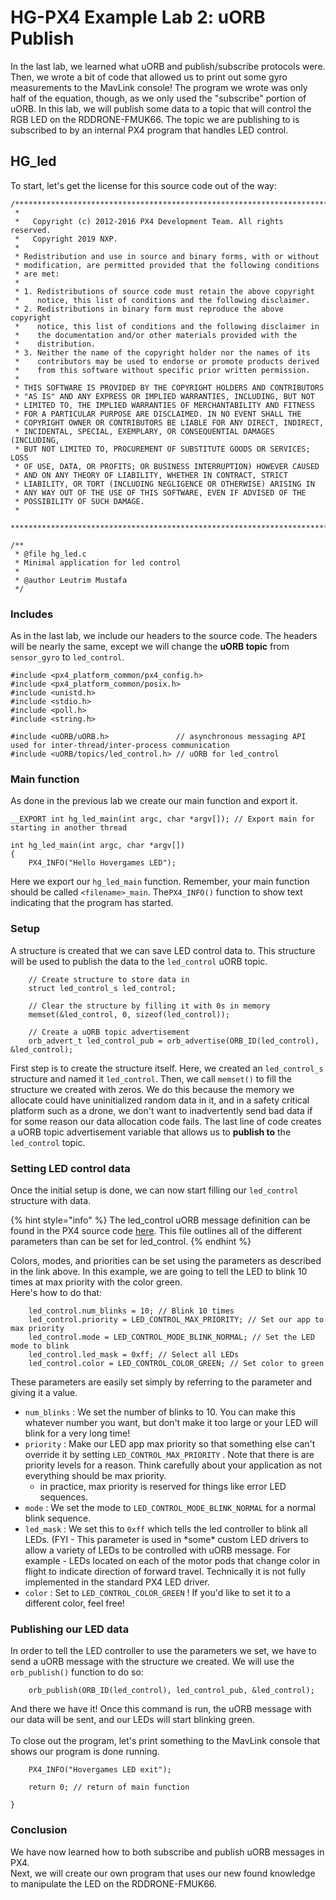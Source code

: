 # HG-PX4 Example Lab 2: uORB Publish

In the last lab, we learned what uORB and publish/subscribe protocols were. Then, we wrote a bit of code that allowed us to print out some gyro measurements to the MavLink console! The program we wrote was only half of the equation, though, as we only used the "subscribe" portion of uORB. In this lab, we will publish some data to a topic that will control the RGB LED on the RDDRONE-FMUK66. The topic we are publishing to is subscribed to by an internal PX4 program that handles LED control.

## HG\_led

To start, let's get the license for this source code out of the way:

```
/****************************************************************************
 *
 *   Copyright (c) 2012-2016 PX4 Development Team. All rights reserved.
 *   Copyright 2019 NXP.
 *
 * Redistribution and use in source and binary forms, with or without
 * modification, are permitted provided that the following conditions
 * are met:
 *
 * 1. Redistributions of source code must retain the above copyright
 *    notice, this list of conditions and the following disclaimer.
 * 2. Redistributions in binary form must reproduce the above copyright
 *    notice, this list of conditions and the following disclaimer in
 *    the documentation and/or other materials provided with the
 *    distribution.
 * 3. Neither the name of the copyright holder nor the names of its 
 *    contributors may be used to endorse or promote products derived 
 *    from this software without specific prior written permission.
 *
 * THIS SOFTWARE IS PROVIDED BY THE COPYRIGHT HOLDERS AND CONTRIBUTORS
 * "AS IS" AND ANY EXPRESS OR IMPLIED WARRANTIES, INCLUDING, BUT NOT
 * LIMITED TO, THE IMPLIED WARRANTIES OF MERCHANTABILITY AND FITNESS
 * FOR A PARTICULAR PURPOSE ARE DISCLAIMED. IN NO EVENT SHALL THE
 * COPYRIGHT OWNER OR CONTRIBUTORS BE LIABLE FOR ANY DIRECT, INDIRECT,
 * INCIDENTAL, SPECIAL, EXEMPLARY, OR CONSEQUENTIAL DAMAGES (INCLUDING,
 * BUT NOT LIMITED TO, PROCUREMENT OF SUBSTITUTE GOODS OR SERVICES; LOSS
 * OF USE, DATA, OR PROFITS; OR BUSINESS INTERRUPTION) HOWEVER CAUSED
 * AND ON ANY THEORY OF LIABILITY, WHETHER IN CONTRACT, STRICT
 * LIABILITY, OR TORT (INCLUDING NEGLIGENCE OR OTHERWISE) ARISING IN
 * ANY WAY OUT OF THE USE OF THIS SOFTWARE, EVEN IF ADVISED OF THE
 * POSSIBILITY OF SUCH DAMAGE.
 *
 ****************************************************************************/

/**
 * @file hg_led.c
 * Minimal application for led control
 *
 * @author Leutrim Mustafa
 */
```

### Includes

As in the last lab, we include our headers to the source code. The headers will be nearly the same, except we will change the **uORB topic** from `sensor_gyro` to `led_control`.

```
#include <px4_platform_common/px4_config.h>
#include <px4_platform_common/posix.h>
#include <unistd.h>
#include <stdio.h>
#include <poll.h>
#include <string.h>

#include <uORB/uORB.h>               // asynchronous messaging API used for inter-thread/inter-process communication
#include <uORB/topics/led_control.h> // uORB for led_control
```

### Main function

As done in the previous lab we create our main function and export it.&#x20;

```
__EXPORT int hg_led_main(int argc, char *argv[]); // Export main for starting in another thread

int hg_led_main(int argc, char *argv[])
{
    PX4_INFO("Hello Hovergames LED");
```

Here we export our `hg_led_main` function. Remember, your main function should be called `<filename>_main`. The`PX4_INFO()` function to show text indicating that the program has started.&#x20;

### Setup

A structure is created that we can save LED control data to. This structure will be used to publish the data to the `led_control` uORB topic.

```
    // Create structure to store data in
    struct led_control_s led_control;

    // Clear the structure by filling it with 0s in memory
    memset(&led_control, 0, sizeof(led_control));

    // Create a uORB topic advertisement
    orb_advert_t led_control_pub = orb_advertise(ORB_ID(led_control), &led_control);
```

First step is to create the structure itself. Here, we created an `led_control_s` structure and named it `led_control`. Then, we call `memset()` to fill the structure we created with zeros. We do this because the memory we allocate could have uninitialized random data in it, and in a safety critical platform such as a drone, we don't want to inadvertently send bad data if for some reason our data allocation code fails. The last line of code creates a uORB topic advertisement variable that allows us to **publish to** the `led_control` topic.

### Setting LED control data

Once the initial setup is done, we can now start filling our `led_control` structure with data.&#x20;

{% hint style="info" %}
The led\_control uORB message definition can be found in the PX4 source code [here](https://github.com/PX4/Firmware/blob/master/msg/led\_control.msg). This file outlines all of the different parameters than can be set for led\_control.
{% endhint %}

Colors, modes, and priorities can be set using the parameters as described in the link above. In this example, we are going to tell the LED to blink 10 times at max priority with the color green. \
Here's how to do that:

```
    led_control.num_blinks = 10; // Blink 10 times
    led_control.priority = LED_CONTROL_MAX_PRIORITY; // Set our app to max priority
    led_control.mode = LED_CONTROL_MODE_BLINK_NORMAL; // Set the LED mode to blink
    led_control.led_mask = 0xff; // Select all LEDs
    led_control.color = LED_CONTROL_COLOR_GREEN; // Set color to green
```

These parameters are easily set simply by referring to the parameter and giving it a value.&#x20;

* `num_blinks` : We set the number of blinks to 10. You can make this whatever number you want, but don't make it too large or your LED will blink for a very long time!&#x20;
* `priority` : Make our LED app max priority so that something else can't override it by setting `LED_CONTROL_MAX_PRIORITY` . Note that there is are priority levels for a reason. Think carefully about your application as not everything should be max priority.
  * in practice, max priority is reserved for things like error LED sequences.
* `mode` : We set the mode to `LED_CONTROL_MODE_BLINK_NORMAL` for a normal blink sequence.&#x20;
* `led_mask` : We set this to `0xff` which tells the led controller to blink all LEDs. (FYI - This parameter is used in \*some\* custom LED drivers to allow a variety of LEDs to be controlled with uORB message. For example - LEDs located on each of the motor pods that change color in flight to indicate direction of forward travel. Technically it is not fully implemented in the standard PX4 LED driver.
* `color` : Set to `LED_CONTROL_COLOR_GREEN` ! If you'd like to set it to a different color, feel free!

### Publishing our LED data

In order to tell the LED controller to use the parameters we set, we have to send a uORB message with the structure we created. We will use the `orb_publish()` function to do so:

```
    orb_publish(ORB_ID(led_control), led_control_pub, &led_control);
```

And there we have it! Once this command is run, the uORB message with our data will be sent, and our LEDs will start blinking green. \
\
To close out the program, let's print something to the MavLink console that shows our program is done running.

```
    PX4_INFO("Hovergames LED exit");
    
    return 0; // return of main function
    
}
```

### Conclusion

We have now learned how to both subscribe and publish uORB messages in PX4. \
Next, we will create our own program that uses our new found knowledge to manipulate the LED on the RDDRONE-FMUK66.&#x20;
